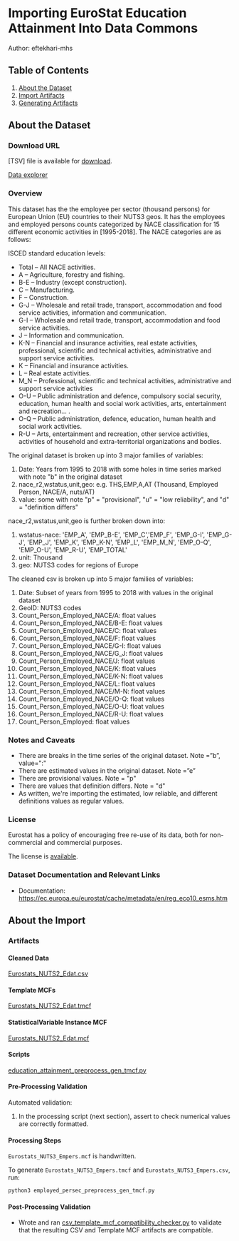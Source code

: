# Importing EuroStat Education Attainment Into Data Commons
Author: eftekhari-mhs

## Table of Contents

1. [About the Dataset](#about-the-dataset)
1. [Import Artifacts](#import-artifacts)
1. [Generating Artifacts](#generating-artifacts)

## About the Dataset

### Download URL

[TSV] file is available for [download](https://ec.europa.eu/eurostat/estat-navtree-portlet-prod/BulkDownloadListing?file=data/nama_10r_3empers.tsv.gz).

[Data explorer](https://appsso.eurostat.ec.europa.eu/nui/show.do?dataset=nama_10r_3empers&lang=en)

### Overview

This dataset has the the employee per sector (thousand persons) for European Union (EU) countries to their NUTS3 geos. It has the employees and employed persons counts categorized by NACE classification for 15 different economic activities in [1995-2018]. The NACE categories are as follows:

ISCED standard education levels: 

- Total – All NACE activities.
- A – Agriculture, forestry and fishing.
- B-E – Industry (except construction).
- C – Manufacturing.
- F – Construction.
- G-J – Wholesale and retail trade, transport, accommodation and food service activities, information and communication.
- G-I – Wholesale and retail trade, transport, accommodation and food service activities.
- J – Information and communication.
- K-N – Financial and insurance activities, real estate activities, professional, scientific and technical activities, administrative and support service activities.
- K – Financial and insurance activities.
- L – Real estate activities.
- M_N – Professional, scientific and technical activities, administrative and support service activities
- O-U – Public administration and defence, compulsory social security, education, human health and social work activities, arts, entertainment and recreation... .
- O-Q – Public administration, defence, education, human health and social work activities.
- R-U – Arts, entertainment and recreation, other service activities, activities of household and extra-territorial organizations and bodies.


The original dataset is broken up into 3 major families of variables:
1. Date: Years from 1995 to 2018 with some holes in time series marked with note "b" in the original dataset
2. nace_r2,wstatus,unit,geo: e.g. THS,EMP,A,AT (Thousand, Employed Person, NACE/A, nuts/AT)
3. value: some with note "p" = "provisional", "u" = "low reliability", and "d" = "definition differs"

nace_r2,wstatus,unit,geo is further broken down into:
1. wstatus-nace: 'EMP_A', 'EMP_B-E', 'EMP_C','EMP_F', 'EMP_G-I', 'EMP_G-J', 'EMP_J', 'EMP_K', 'EMP_K-N', 'EMP_L', 'EMP_M_N', 'EMP_O-Q', 'EMP_O-U', 'EMP_R-U', 'EMP_TOTAL'
2. unit: Thousand
3. geo: NUTS3 codes for regions of Europe

The cleaned csv is broken up into 5 major families of variables:
1. Date: Subset of years from 1995 to 2018 with values in the original dataset
2. GeoID: NUTS3 codes
3. Count_Person_Employed_NACE/A: float values 
4. Count_Person_Employed_NACE/B-E: float values 
5. Count_Person_Employed_NACE/C: float values 
6. Count_Person_Employed_NACE/F: float values 
7. Count_Person_Employed_NACE/G-I: float values 
8. Count_Person_Employed_NACE/G_J: float values 
9. Count_Person_Employed_NACE/J: float values 
10. Count_Person_Employed_NACE/K: float values 
11. Count_Person_Employed_NACE/K-N: float values 
12. Count_Person_Employed_NACE/L: float values 
13. Count_Person_Employed_NACE/M-N: float values 
14. Count_Person_Employed_NACE/O-Q: float values 
15. Count_Person_Employed_NACE/O-U: float values 
16. Count_Person_Employed_NACE/R-U: float values 
17. Count_Person_Employed: float values 


### Notes and Caveats

- There are breaks in the time series of the original dataset. Note =”b”, value=":"
- There are estimated values in the original dataset. Note =”e”
- There are provisional values. Note = "p"
- There are values that definition differs. Note = "d"
- As written, we're importing the estimated, low reliable, and different definitions values as regular values.


### License

Eurostat has a policy of encouraging free re-use of its data, both for non-commercial and commercial purposes. 

The license is [available](https://ec.europa.eu/eurostat/about/policies/copyright).

### Dataset Documentation and Relevant Links 

- Documentation: <https://ec.europa.eu/eurostat/cache/metadata/en/reg_eco10_esms.htm>

## About the Import

### Artifacts

#### Cleaned Data
[Eurostats_NUTS2_Edat.csv](./Eurostats_NUTS3_Empers.csv)

#### Template MCFs
[Eurostats_NUTS2_Edat.tmcf](./Eurostats_NUTS3_Empers.tmcf)

#### StatisticalVariable Instance MCF
[Eurostats_NUTS2_Edat.mcf](./Eurostats_NUTS3_Empers.mcf)

#### Scripts
[education_attainment_preprocess_gen_tmcf.py](./employed_persec_preprocess_gen_tmcf.py)

#### Pre-Processing Validation

Automated validation:
1. In the processing script (next section), assert to check numerical values are correctly formatted.

#### Processing Steps

`Eurostats_NUTS3_Empers.mcf` is handwritten.

To generate `Eurostats_NUTS3_Empers.tmcf` and `Eurostats_NUTS3_Empers.csv`, run:

```bash
python3 employed_persec_preprocess_gen_tmcf.py
```

#### Post-Processing Validation

- Wrote and ran
  [csv_template_mcf_compatibility_checker.py](./csv_template_mcf_compatibility_checker.py)
  to validate that the resulting CSV and Template MCF artifacts are
  compatible.
